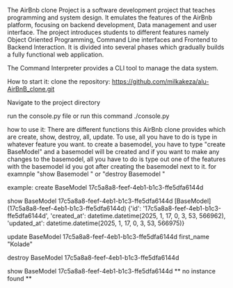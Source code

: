 The AirBnb clone Project is a software development project that teaches programming and system design. It emulates the features of the AirBnb platform, focusing on backend development, Data management and user interface. The project introduces students to different features namely Object Oriented Programming, Command Line interfaces and Frontend to Backend Interaction. It is divided into several phases which gradually builds a fully functional web application.

The Command Interpreter provides a CLI tool to manage the data system.

How to start it:
clone the repository: https://github.com/milkakeza/alu-AirBnB_clone.git

Navigate to the project directory 

run the console.py file or run this command ./console.py

how to use it:
There are different functions this AirBnb clone provides which are create, show, destroy, all, update.
To use, all you have to do is type in whatever feature you want. to create a basemodel, you have to type "create BaseModel" and a basemodel will be created and if you want to make any changes to the basemodel, all you have to do is type out one of the features with the basemodel id you got after creating the basemodel next to it. for examnple "show Basemodel <id>" or "destroy Basemodel <id>"


example:
create BaseModel
17c5a8a8-feef-4eb1-b1c3-ffe5dfa6144d

show BaseModel 17c5a8a8-feef-4eb1-b1c3-ffe5dfa6144d
[BaseModel] (17c5a8a8-feef-4eb1-b1c3-ffe5dfa6144d) {'id': '17c5a8a8-feef-4eb1-b1c3-ffe5dfa6144d', 'created_at': datetime.datetime(2025, 1, 17, 0, 3, 53, 566962), 'updated_at': datetime.datetime(2025, 1, 17, 0, 3, 53, 566975)}

update BaseModel 17c5a8a8-feef-4eb1-b1c3-ffe5dfa6144d first_name "Kolade"

destroy BaseModel 17c5a8a8-feef-4eb1-b1c3-ffe5dfa6144d

show BaseModel 17c5a8a8-feef-4eb1-b1c3-ffe5dfa6144d
** no instance found **
